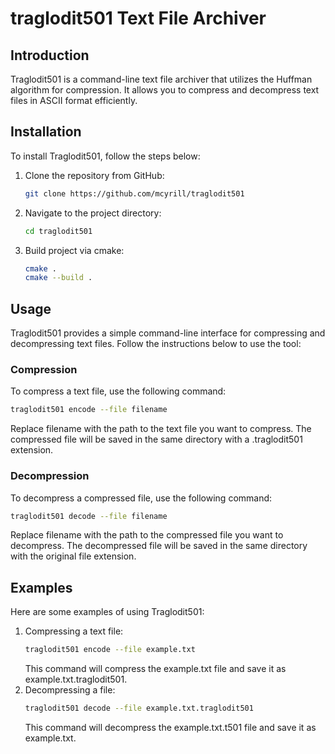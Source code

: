 # traglodit501 Text File Archiver

## Introduction

Traglodit501 is a command-line text file archiver that utilizes the Huffman algorithm for compression. It allows you to compress and decompress text files in ASCII format efficiently.

## Installation

To install Traglodit501, follow the steps below:
1. Clone the repository from GitHub:
   ```bash
   git clone https://github.com/mcyrill/traglodit501
   ```
2. Navigate to the project directory:
   ```bash
   cd traglodit501
   ```
3. Build project via cmake:
   ```bash
   cmake .
   cmake --build .
   ```
## Usage

Traglodit501 provides a simple command-line interface for compressing and decompressing text files. Follow the instructions below to use the tool:

### Compression

To compress a text file, use the following command:
```bash
traglodit501 encode --file filename
```
Replace filename with the path to the text file you want to compress. The compressed file will be saved in the same directory with a .traglodit501 extension.

### Decompression
To decompress a compressed file, use the following command:

```bash
traglodit501 decode --file filename
```

Replace filename with the path to the compressed file you want to decompress. The decompressed file will be saved in the same directory with the original file extension.

## Examples

Here are some examples of using Traglodit501:

1. Compressing a text file:
   ```bash
   traglodit501 encode --file example.txt
   ```
   This command will compress the example.txt file and save it as example.txt.traglodit501.
2. Decompressing a file:
   ```bash
   traglodit501 decode --file example.txt.traglodit501
   ```
   This command will decompress the example.txt.t501 file and save it as example.txt.